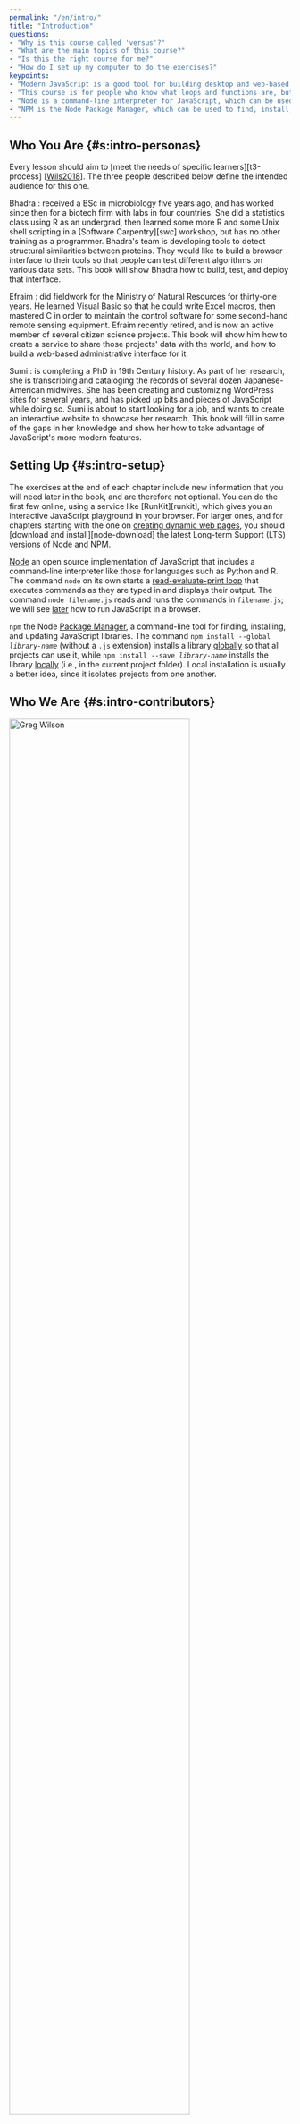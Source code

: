```yaml
---
permalink: "/en/intro/"
title: "Introduction"
questions:
- "Why is this course called 'versus'?"
- "What are the main topics of this course?"
- "Is this the right course for me?"
- "How do I set up my computer to do the exercises?"
keypoints:
- "Modern JavaScript is a good tool for building desktop and web-based applications."
- "This course is for people who know what loops and functions are, but have never used JavaScript or built web applications."
- "Node is a command-line interpreter for JavaScript, which can be used interactively or to run scripts in files."
- "NPM is the Node Package Manager, which can be used to find, install, and update libraries."
---
```


## Who You Are {#s:intro-personas}

Every lesson should aim to [meet the needs of specific learners][t3-process] [[Wils2018](../bib/#Wils2018)].
The three people described below define the intended audience for this one.

Bhadra
: received a BSc in microbiology five years ago,
  and has worked since then for a biotech firm with labs in four countries.
  She did a statistics class using R as an undergrad,
  then learned some more R and some Unix shell scripting
  in a [Software Carpentry][swc] workshop,
  but has no other training as a programmer.
  Bhadra's team is developing tools
  to detect structural similarities between proteins.
  They would like to build a browser interface to their tools
  so that people can test different algorithms on various data sets.
  This book will show Bhadra how to build, test, and deploy that interface.

Efraim
: did fieldwork for the Ministry of Natural Resources for thirty-one years.
  He learned Visual Basic so that he could write Excel macros,
  then mastered C in order to maintain the control software
  for some second-hand remote sensing equipment.
  Efraim recently retired,
  and is now an active member of several citizen science projects.
  This book will show him how to create a service
  to share those projects' data with the world,
  and how to build a web-based administrative interface for it.

Sumi
: is completing a PhD in 19th Century history.
  As part of her research,
  she is transcribing and cataloging the records of several dozen Japanese-American midwives.
  She has been creating and customizing WordPress sites for several years,
  and has picked up bits and pieces of JavaScript while doing so.
  Sumi is about to start looking for a job,
  and wants to create an interactive website to showcase her research.
  This book will fill in some of the gaps in her knowledge
  and show her how to take advantage of JavaScript's more modern features.

## Setting Up {#s:intro-setup}

The exercises at the end of each chapter include new information
that you will need later in the book,
and are therefore not optional.
You can do the first few online,
using a service like [RunKit][runkit],
which gives you an interactive JavaScript playground in your browser.
For larger ones,
and for chapters starting with the one on [creating dynamic web pages](../dynamic/),
you should [download and install][node-download] the latest Long-term Support (LTS) versions of Node and NPM.

[Node](../gloss/#g:node-js) an open source implementation of JavaScript
that includes a command-line interpreter like those for languages such as Python and R.
The command `node` on its own starts a [read-evaluate-print loop](../gloss/#g:repl)
that executes commands as they are typed in and displays their output.
The command `node filename.js` reads and runs the commands in `filename.js`;
we will see [later](../pages/) how to run JavaScript in a browser.

`npm` the Node [Package Manager](../gloss/#g:package-manager),
a command-line tool for finding, installing, and updating JavaScript libraries.
The command <code>npm install --global <em>library-name</em></code> (without a `.js` extension)
installs a library [globally](../gloss/#g:global-intallation) so that all projects can use it,
while <code>npm install --save <em>library-name</em></code> installs the library [locally](../gloss/#g:local-installation)
(i.e., in the current project folder).
Local installation is usually a better idea,
since it isolates projects from one another.

## Who We Are {#s:intro-contributors}

<div class="row">
  <div class="offset-md-1 col-md-3">
    <p><img src="../../files/toby-hodges.jpg" alt="Greg Wilson" width="80%" /></p>
  </div>
  <div class="col-md-6">
    <p>
      <strong>Toby Hodges</strong>
    </p>
  </div>
</div>
<div class="row">
  <div class="offset-md-1 col-md-3">
    <p><img src="../../files/greg-wilson.jpg" alt="Greg Wilson" width="80%" /></p>
  </div>
  <div class="col-md-6">
    <p>
      <strong>Greg Wilson</strong> has worked for 35 years in both industry and
      academia, and is the author or editor of several books on computing and
      two for children. He is best known as the co-founder of <a
      href="http://carpentries.org">Software Carpentry</a>, a non-profit
      organization that teaches basic computing skills to researchers, and is
      now part of the education team at <a
      href="http://rstudio.com">RStudio</a>.
    </p>
  </div>
</div>

## Exercises {#s:intro-exercises}

### Setting Up

Install Node and NPM on your computer,
then run the commands `node --version` and `npm --version`
to see which versions you have.

{% include links.md %}
